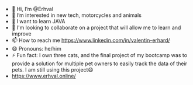 - 👋 Hi, I’m @Erhval
- 👀 I’m interested in new tech, motorcycles and animals 
- 🌱 I want to learn JAVA 
- 💞️ I'm looking to collaborate on a project that will allow me to learn and improve
- 📫 How to reach me https://www.linkedin.com/in/valentin-erhard/
- 😄 Pronouns: he/him 
- ⚡ Fun fact: I own three cats, and the final project of my bootcamp was to provide a solution for multiple pet owners to easily track the data of their pets. I am still using this project😄
-  https://www.erhval.online/
<!---
Erhval/Erhval is a ✨ special ✨ repository because its `README.md` (this file) appears on your GitHub profile.
You can click the Preview link to take a look at your changes.
--->
